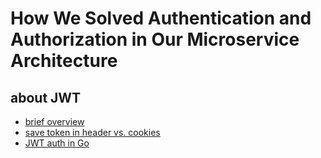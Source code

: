 # How We Solved Authentication and Authorization in Our Microservice Architecture

## about JWT
- [brief overview](https://brownbears.tistory.com/440)
- [save token in header vs. cookies](https://backend-intro.vlpt.us/4/)
- [JWT auth in Go](https://medium.com/monstar-lab-bangladesh-engineering/jwt-auth-in-go-dde432440924)

